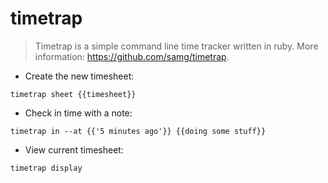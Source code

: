 # timetrap

> Timetrap is a simple command line time tracker written in ruby.
> More information: <https://github.com/samg/timetrap>.

- Create the new timesheet:

`timetrap sheet {{timesheet}}`

- Check in time with a note:

`timetrap in --at {{'5 minutes ago'}} {{doing some stuff}}`

- View current timesheet:

`timetrap display`
